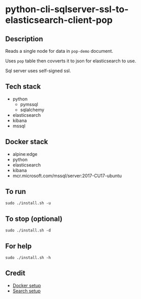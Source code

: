 # python-cli-sqlserver-ssl-to-elasticsearch-client-pop

## Description
Reads a single node for data in `pop-demo` document.

Uses `pop` table then covverts it to json for
elasticsearch to use.

Sql server uses self-signed ssl.

## Tech stack
- python
    - pymssql
    - sqlalchemy
- elasticsearch
- kibana
- mssql

## Docker stack
- alpine:edge
- python
- elasticsearch
- kibana
- mcr.microsoft.com/mssql/server:2017-CU17-ubuntu

## To run
`sudo ./install.sh -u`

## To stop (optional)
`sudo ./install.sh -d`

## For help
`sudo ./install.sh -h`

## Credit
- [Docker setup](https://lynn-kwong.medium.com/all-you-need-to-know-about-using-elasticsearch-in-python-b9ed00e0fdf0)
- [Search setup](https://www.elastic.co/guide/en/elasticsearch/client/python-api/master/examples.html)
